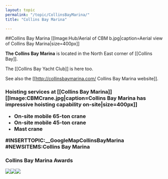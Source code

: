 ```yaml
---
layout: topic
permalink: "/topic/CollinsBayMarina/"
title: "Collins Bay Marina"

---
```


##Collins Bay Marina
[[Image:Hub/Aerial of CBM b.jpg|caption=Aerial view of Collins Bay Marina|size=400px]]

<strong>The Collins Bay Marina</strong> is located in the North East corner of [[Collins Bay]].

The [[Collins Bay Yacht Club]] is here too.

See also the [[http://collinsbaymarina.com/ Collins Bay Marina website]].

<a name="crane"></a><h3>Hoisting services at [[Collins Bay Marina]]
[[Image:CBMCrane.jpg|caption=Collins Bay Marina has impressive hoisting capability on-site|size=400px]]
<ul >
<li> On-site mobile 65-ton crane
<li> On-site mobile 45-ton crane
<li> Mast crane
</ul>

<a name="map" class="clearboth"></a>
<div class="span-14">
#INSERTTOPIC:__GoogleMapCollinsBayMarina
</div>
#NEWSITEMS:Collins Bay Marina
<a name="awards" class="clearboth"></a>
<h3>Collins Bay Marina Awards</h3>
<img src="images/CollinsBay5anchoreco-rating2005.jpg" class="span-15"><img src="images/CBCASBA2.JPG" class="span-15 last"><img src="images/CASBAAward2006.jpg" class="span-15">


